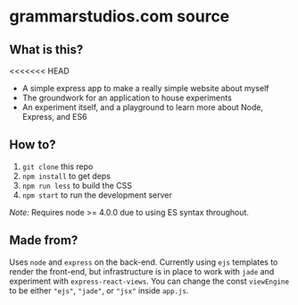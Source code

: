 # grammarstudios.com source

## What is this?

<<<<<<< HEAD
* A simple express app to make a really simple website about myself
* The groundwork for an application to house experiments
* An experiment itself, and a playground to learn more about Node, Express, and ES6

## How to?

1. `git clone` this repo
2. `npm install` to get deps
3. `npm run less` to build the CSS
4. `npm start` to run the development server

*Note:* Requires node >= 4.0.0 due to using ES syntax throughout.

## Made from?

Uses `node` and `express` on the back-end. Currently using `ejs` templates to render the front-end, but infrastructure is in place to work with `jade` and experiment with `express-react-views`. You can change the const `viewEngine` to be either `"ejs"`, `"jade"`, or `"jsx"` inside `app.js`.

